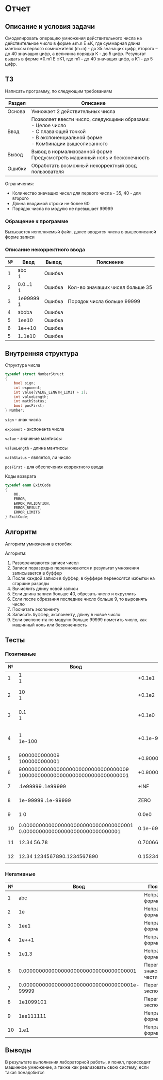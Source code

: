 # Отчет

## Описание и условия задачи

Смоделировать операцию умножения действительного числа на действительное число в форме ±m.n Е ±K, где суммарная длина
мантиссы первого сомножителя (m+n) - до 35 значащих цифр, второго – до 40 значащих цифр, а величина порядка K - до 5
цифр. Результат выдать в форме ±0.m1 Е ±K1, где m1 – до 40 значащих цифр, а K1 - до 5 цифр.

## ТЗ

Написать программу, по следующим требованиям

| Раздел | Описание                                                                                                                                                   |
|--------|------------------------------------------------------------------------------------------------------------------------------------------------------------|
| Основа | Умножает 2 действительных числа                                                                                                                            |
| Ввод   | Позволяет ввести число, следующими образами: <br> - Целое число <br> - С плавающей точкой <br> - В экспоненциальной форме <br> - Комбинации вышеописанного |
| Вывод  | Вывод в нормализованной форме <br> Предусмотреть машинный ноль и бесконечность                                                                             |
| Ошибки | Обработать возможный некорректный ввод пользователя                                                                                                        |

Ограничения:

- Количество значащих чисел для первого числа - 35, 40 - для второго
- Длина вводимой строки не более 60
- Порядок числа по модулю не превышает 99999

### Обращение к программе

Вызывается исполняемый файл, далее вводятся числа в вышеописаной форме записи

### Описание некорректного ввода

| № | Ввод           | Вывод  | Пояснение                       |
|---|----------------|--------|---------------------------------|
| 1 | abc <br> 1     | Ошибка |                                 |
| 2 | 0.0...1 <br> 1 | Ошибка | Кол-во значащих чисел больше 35 |
| 3 | 1e99999 <br> 1 | Ошибка | Порядок числа больше 99999      |
| 4 | aboba          | Ошибка |                                 |
| 5 | 1ee10          | Ошибка |                                 |
| 6 | 1e++10         | Ошибка |                                 |
| 5 | 1..1e10        | Ошибка |                                 |

## Внутренняя структура

Структура числа

```c
typedef struct NumberStruct
{
    bool sign;
    int exponent;
    int value[VALUE_LENGTH_LIMIT + 1];
    int valueLength;
    int mathStatus;
    bool posFirst;
} Number;
```

`sign` - знак числа

`exponent` - экспонента числа

`value` - значение мантиссы

`valueLength` - длина мантиссы

`mathStatus` - является, ли число

`posFirst` - для обеспечения корректного ввода

Коды возврата

```c
typedef enum ExitCode
{
    OK,
    ERROR,
    ERROR_VALIDATION,
    ERROR_RESULT,
    ERROR_LIMITS
} ExitCode;
```

## Алгоритм

Алгоритм умножения в столбик

Алгоритм:

1) Разворачиваются записи чисел
2) Записи поразрядно перемножаются и результат умножения записывается в буффер
3) После каждой записи в буффер, в буффере переносятся избытки на старшие разряды
4) Вычислить длину новой записи
5) Если длина записи больше 40, обрезать число и округлить
6) Если после обрезания последнее число больше 9, то выровнять число
7) Посчитать экспоненту
8) Записать буффер, экспоненту, длину в новое число
9) Если экспонента по модулю больше 99999 пометить число, как машинный ноль или бесконечность

## Тесты

### Позитивные

| №  | Ввод                                                                     | Вывод                                      | Пояснение                      |
|----|--------------------------------------------------------------------------|--------------------------------------------|--------------------------------|
| 1  | 1 <br> 1                                                                 | +0.1e1                                     | Нормальная работа              |
| 2  | 10 <br> 1                                                                | +0.1e2                                     | Правила подсчета экспоненты    |
| 3  | 0.1 <br> 1                                                               | +0.1e0                                     | Считывание не целых чисел      |
| 4  | 1 <br> 1e-100                                                            | +0.1e-99                                   | Результат очень маленько число |
| 5  | 9000000000009 <br> 1000000000001                                         | +0.9000000000018000000000009e25            | Нормальная работа              |
| 6  | 90000000000000000000000000000000009  10000000000000000000000000000000001 | +0.900000000000000000000000000000000018e69 | Округление                     |
| 7  | .1e99999 .1e99999                                                        | +INF                                       | Машинная бесконечность         |
| 8  | 1e-99999 .1e-99999                                                       | ZERO                                       | Машинный ноль                  |
| 9  | 1 0                                                                      | 0.0e0                                      | Умножение на 0                 |
| 10 | 0.00000000000000000000000000000000001 0.0000000000000000000000000000001  | 0.1e-69                                    | Округление до нуля             |
| 11 | 12.34 56.78                                                              | 0.7006652e3                                | Нормальная работа              |
| 12 | 12.34 1234567890.1234567890                                              | 0.15234567764123455e11                     | Нормальная работа              |

### Негативные

| №  | Ввод                                         | Пояснение                   |
|----|----------------------------------------------|-----------------------------|
| 1  | abc                                          | Неправильный формат         | 
| 2  | 1e                                           | Неправильный формат         |
| 3  | 1ee1                                         | Неправильный формат         |
| 4  | 1e++1                                        | Неправильный формат         |
| 5  | 1e1.3                                        | Неправильный формат         |
| 6  | 0.000000000000000000000000000000000001       | Переполнение знаковой части |
| 7  | 0.00000000000000000000000000000000001e-99999 | Переполнение экспоненты     |
| 8  | 1e1099101                                    | Переполнение экспоненты     |
| 9  | 1ae111111                                    | Неправильный формат         |
| 10 | 1.e1                                         | Неправильный формат         |

## Выводы

В результате выполнения лабораторной работы, я понял, происходит машинное умножение, а также как реализовать свою
систему, если такая понадобится

<!-- 
Общие требования к сдаче и оформлению лабораторных работ
Использовать язык С. Лабораторные работы сдаются лично.
К сдаче принимается отчет и отлаженная программа, которая должны быть
с комментариями.
Отчет, должен содержать:
1) описание условия задачи;
2) техническое задание (ТЗ), написанное в
соответствии со структурой, приведенной ниже;
3) описание внутренних структур данных;
4) описанный алгоритм;
5) набор тестов, с указанием, что проверяется;
6) оценку эффективности;
7) выводы по проделанной работе.
В ТЗ обязательно должна быть внешняя спецификация программы,
содержащая:
–описание исходных данных и результатов (то есть, типы, форматы,
точность, способ передачи, ограничения);
–описание задачи, реализуемой программой;
–способ обращения к программе;
–описание возможных аварийных ситуаций и ошибок пользователя.
Кроме того, в отчете должно быть обоснование выбора внутренних структур
данных и алгоритмов.
Отчет принимается в электронном виде -->